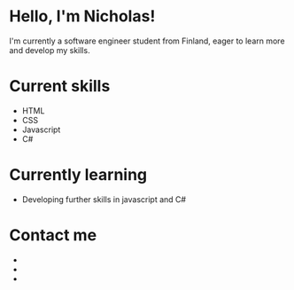 # Hello, I'm Nicholas! 
I'm currently a software engineer student from Finland, eager to learn more and develop my skills.

# Current skills
- HTML
- CSS
- Javascript
- C#

# Currently learning
- Developing further skills in javascript and C#

# Contact me
- <insert e-mail>
- <insert link to portfolio>
- <insert link to LinkedIn>


<!---
Synetraa1/Synetraa1 is a ✨ special ✨ repository because its `README.md` (this file) appears on your GitHub profile.
You can click the Preview link to take a look at your changes.
--->
